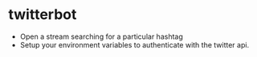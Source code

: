 # twitterbot
* Open a stream searching for a particular hashtag
* Setup your environment variables to authenticate with the twitter api.
